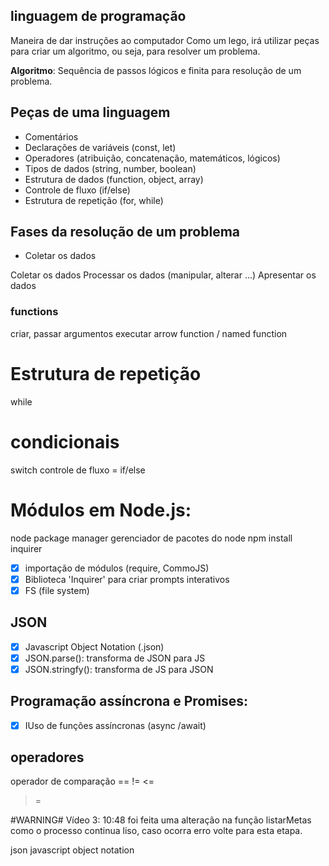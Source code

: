 ## linguagem de programação 

Maneira de dar instruções ao computador
Como um lego, irá utilizar peças para criar um algoritmo, ou seja, para resolver um problema.

**Algoritmo**: Sequência de passos lógicos e finita para resolução de um problema.

## Peças de uma linguagem

- Comentários
- Declarações de variáveis (const, let)
- Operadores (atribuição, concatenação, matemáticos, lógicos)
- Tipos de dados (string, number, boolean)
- Estrutura de dados (function, object, array)
- Controle de fluxo (if/else)
- Estrutura de repetição (for, while)

## Fases da resolução de um problema 

- Coletar os dados

Coletar os dados
Processar os dados (manipular, alterar ...)
Apresentar os dados 

### functions 

criar, passar argumentos
executar
arrow function / named function

# Estrutura de repetição 

while

# condicionais 

switch
controle de fluxo = if/else

# Módulos em Node.js:

node package manager
gerenciador de pacotes do node
npm install inquirer 

- [x] importação de módulos (require, CommoJS)
- [x] Biblioteca 'Inquirer' para criar prompts interativos
- [x] FS (file system)

## JSON

- [x] Javascript Object Notation (.json)
- [x] JSON.parse(): transforma de JSON para JS
- [x]  JSON.stringfy(): transforma de JS para JSON

## Programação assíncrona e Promises:

- [x] IUso de funções assíncronas (async /await)


## operadores

operador de comparação ==
!=
<=
>=

#WARNING#
Vídeo 3: 10:48 foi feita uma alteração na função listarMetas
como o processo continua liso, caso ocorra erro volte para esta etapa.

json
javascript object notation